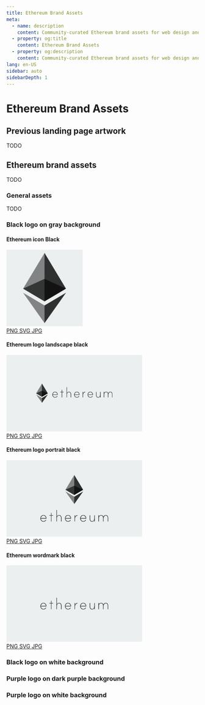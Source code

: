 ```yaml
---
title: Ethereum Brand Assets
meta:
  - name: description
    content: Community-curated Ethereum brand assets for web design and development.
  - property: og:title
    content: Ethereum Brand Assets
  - property: og:description
    content: Community-curated Ethereum brand assets for web design and development.
lang: en-US
sidebar: auto
sidebarDepth: 1
---
```


# Ethereum Brand Assets

## Previous landing page artwork

TODO

## Ethereum brand assets

TODO

### General assets

TODO

<!-- #### ETH Diamond Glyph -->
<!-- <img src="./eth-diamond-glyph.png" height="200px" /> -->

<!-- #### ETH Diamond -->
<!-- <img src="./eth-diamond.png" height="200px" /> -->

<!-- #### ETH Diamond -->
<!-- TODO convert to jpg / png? -->
<!-- <img src="./eth-diamond.ai" height="200px" /> -->

<!-- #### ETH Diamond -->
<!-- <img src="./eth-logo-white-black.png" height="200px" /> -->

<!-- #### ETH Diamond -->
<!-- TODO convert to jpg / png? -->
<!-- <img src="./eth-logo.ai" height="200px" /> -->

### Black logo on gray background

#### Ethereum icon Black

<!-- TODO turn this into a component -->
<!-- accepts filename as prop, searches files for png/svg/jpg verions -->
<!-- displays the first as link image, references the remaining w/ text links -->
<a href="/assets/logo-black-gray/ethereum-icon-black.png" target="_blank">
  <img src="../.vuepress/public/assets/logo-black-gray/ethereum-icon-black.png" height="200px" />
</a>
<br>
<a href="/assets/logo-black-gray/ethereum-icon-black.png" target="_blank">
  PNG
</a>
<a href="/assets/logo-black-gray/ethereum-icon-black.svg" target="_blank">
  SVG
</a>
<a href="/assets/logo-black-gray/ethereum-icon-black.jpg" target="_blank">
  JPG
</a>

#### Ethereum logo landscape black

<a href="/assets/logo-black-gray/ethereum-logo-landscape-black.png" target="_blank">
  <img src="../.vuepress/public/assets/logo-black-gray/ethereum-logo-landscape-black.png" height="200px" />
</a>
<br>
<a href="/assets/logo-black-gray/ethereum-logo-landscape-black.png" target="_blank">
  PNG
</a>
<a href="/assets/logo-black-gray/ethereum-logo-landscape-black.svg" target="_blank">
  SVG
</a>
<a href="/assets/logo-black-gray/ethereum-logo-landscape-black.jpg" target="_blank">
  JPG
</a>

#### Ethereum logo portrait black

<a href="/assets/logo-black-gray/ethereum-logo-portrait-black.png" target="_blank">
  <img src="../.vuepress/public/assets/logo-black-gray/ethereum-logo-portrait-black.png" height="200px" />
</a>
<br>
<a href="/assets/logo-black-gray/ethereum-logo-portrait-black.png" target="_blank">
  PNG
</a>
<a href="/assets/logo-black-gray/ethereum-logo-portrait-black.svg" target="_blank">
  SVG
</a>
<a href="/assets/logo-black-gray/ethereum-logo-portrait-black.jpg" target="_blank">
  JPG
</a>

#### Ethereum wordmark black

<a href="/assets/logo-black-gray/ethereum-wordmark-black.png" target="_blank">
  <img src="../.vuepress/public/assets/logo-black-gray/ethereum-wordmark-black.png" height="200px" />
</a>
<br>
<a href="/assets/logo-black-gray/ethereum-wordmark-black.png" target="_blank">
  PNG
</a>
<a href="/assets/logo-black-gray/ethereum-wordmark-black.svg" target="_blank">
  SVG
</a>
<a href="/assets/logo-black-gray/ethereum-wordmark-black.jpg" target="_blank">
  JPG
</a>

### Black logo on white background

### Purple logo on dark purple background

### Purple logo on white background
